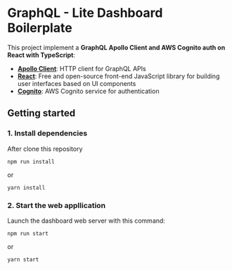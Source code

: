 # GraphQL - Lite Dashboard Boilerplate

This project implement a **GraphQL Apollo Client and AWS Cognito auth on React with TypeScript**:

- [**Apollo Client**](https://github.com/apollographql/apollo-client): HTTP client for GraphQL APIs
- [**React**](https://reactjs.org/): Free and open-source front-end JavaScript library for building user interfaces based on UI components
- [**Cognito**](https://aws.amazon.com/cognito/): AWS Cognito service for authentication

## Getting started
### 1. Install dependencies

After clone this repository

```
npm run install
```
or
```
yarn install
```
### 2. Start the web appllication

Launch the dashboard web server with this command:

```
npm run start
```

or
```
yarn start
```
